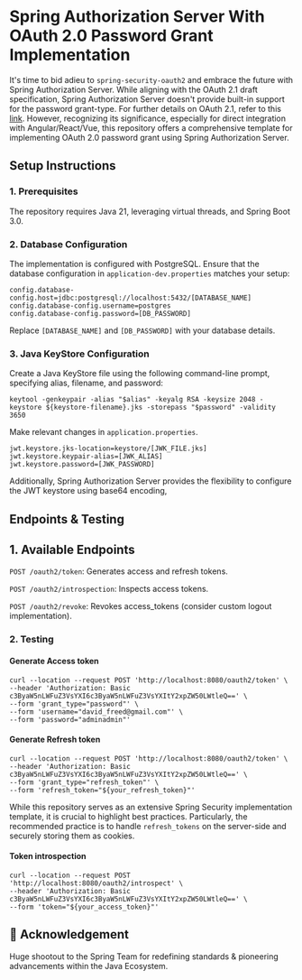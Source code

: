 # Spring Authorization Server With OAuth 2.0 Password Grant Implementation


It's time to bid adieu to `spring-security-oauth2` and embrace the future with Spring Authorization Server. While aligning with the OAuth 2.1 draft specification, Spring Authorization Server doesn't provide built-in support for the password grant-type. For further details on OAuth 2.1, refer to this [link](https://www.miniorange.com/blog/what-is-oauth2-1-sso-protocol/). However, recognizing its significance, especially for direct integration with Angular/React/Vue, this repository offers a comprehensive template for implementing OAuth 2.0 password grant using Spring Authorization Server.

## Setup Instructions

### 1. Prerequisites

The repository requires Java 21, leveraging virtual threads, and Spring Boot 3.0.

### 2. Database Configuration

The implementation is configured with PostgreSQL. Ensure that the database configuration in `application-dev.properties` matches your setup:

```
config.database-config.host=jdbc:postgresql://localhost:5432/[DATABASE_NAME] 
config.database-config.username=postgres
config.database-config.password=[DB_PASSWORD]
```
Replace `[DATABASE_NAME]` and `[DB_PASSWORD]` with your database details.

### 3. Java KeyStore Configuration

Create a Java KeyStore file using the following command-line prompt, specifying alias, filename, and password:

```
keytool -genkeypair -alias "$alias" -keyalg RSA -keysize 2048 -keystore ${keystore-filename}.jks -storepass "$password" -validity 3650
```

Make relevant changes in `application.properties`.

```
jwt.keystore.jks-location=keystore/[JWK_FILE.jks]
jwt.keystore.keypair-alias=[JWK_ALIAS]
jwt.keystore.password=[JWK_PASSWORD]
```
Additionally, Spring Authorization Server provides the flexibility to configure the JWT keystore using base64 encoding, 


## Endpoints & Testing 

## 1. Available Endpoints
`POST /oauth2/token`: Generates access and refresh tokens.

`POST /oauth2/introspection`: Inspects access tokens.

`POST /oauth2/revoke`: Revokes access_tokens (consider custom logout implementation).

### 2. Testing

#### Generate Access token

```
curl --location --request POST 'http://localhost:8080/oauth2/token' \
--header 'Authorization: Basic c3ByaW5nLWFuZ3VsYXI6c3ByaW5nLWFuZ3VsYXItY2xpZW50LWtleQ==' \
--form 'grant_type="password"' \
--form 'username="david_freed@gmail.com"' \
--form 'password="adminadmin"'
```

#### Generate Refresh token

```
curl --location --request POST 'http://localhost:8080/oauth2/token' \
--header 'Authorization: Basic c3ByaW5nLWFuZ3VsYXI6c3ByaW5nLWFuZ3VsYXItY2xpZW50LWtleQ==' \
--form 'grant_type="refresh_token"' \
--form 'refresh_token="${your_refresh_token}"'
```

While this repository serves as an extensive Spring Security implementation template, it is crucial to highlight best practices. Particularly, the recommended practice is to handle `refresh_tokens` on the server-side and securely storing them as cookies.

#### Token introspection

```
curl --location --request POST 'http://localhost:8080/oauth2/introspect' \
--header 'Authorization: Basic c3ByaW5nLWFuZ3VsYXI6c3ByaW5nLWFuZ3VsYXItY2xpZW50LWtleQ==' \
--form 'token="${your_access_token}"'
```

## 🙏 Acknowledgement

Huge shootout to the Spring Team for redefining standards & pioneering advancements within the Java Ecosystem. 
